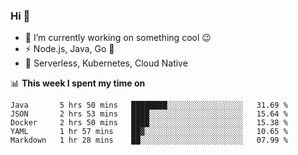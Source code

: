 ### Hi 👋

<!--
**nodejh/nodejh** is a ✨ _special_ ✨ repository because its `README.md` (this file) appears on your GitHub profile.

Here are some ideas to get you started:

- 🔭 I’m currently working on ...
- 🌱 I’m currently learning ...
- 👯 I’m looking to collaborate on ...
- 🤔 I’m looking for help with ...
- 💬 Ask me about ...
- 📫 How to reach me: ...
- 😄 Pronouns: ...
- ⚡ Fun fact: ...
-->

- 🔭 I’m currently working on something cool :wink:
- ⚡ Node.js, Java, Go :thought_balloon:
- 🤖 Serverless, Kubernetes, Cloud Native

📊 **This week I spent my time on**

<!--START_SECTION:waka-->
```text
Java       5 hrs 50 mins   ████████░░░░░░░░░░░░░░░░░   31.69 % 
JSON       2 hrs 53 mins   ████░░░░░░░░░░░░░░░░░░░░░   15.64 % 
Docker     2 hrs 50 mins   ████░░░░░░░░░░░░░░░░░░░░░   15.38 % 
YAML       1 hr 57 mins    ██▓░░░░░░░░░░░░░░░░░░░░░░   10.65 % 
Markdown   1 hr 28 mins    ██░░░░░░░░░░░░░░░░░░░░░░░   07.99 % 
```
<!--END_SECTION:waka-->


<!--
:traffic_light: **Visitors**

![visitors](https://visitor-badge.glitch.me/badge?page_id=nodejh.nodejh)
-->
